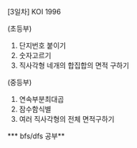 [3일차]
KOI 1996

(초등부)
1. 단지번호 붙이기
2. 숫자고르기
3. 직사각형 네개의 합집합의 면적 구하기

(중등부)
1. 연속부분최대곱
2. 잠수함식별
3. 여러 직사각형의 전체 면적구하기

*** bfs/dfs 공부**








